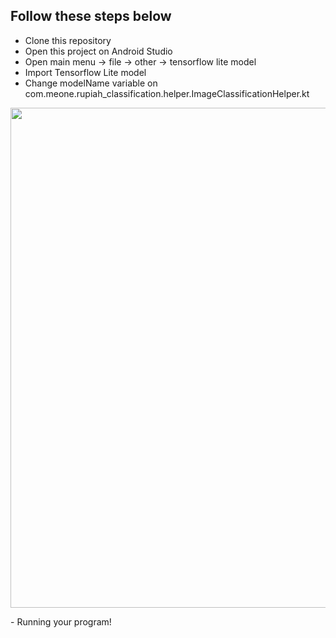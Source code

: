 ## Follow these steps below
- Clone this repository
- Open this project on Android Studio
- Open main menu -> file -> other ->  tensorflow lite model
- Import Tensorflow Lite model
- Change modelName variable on com.meone.rupiah_classification.helper.ImageClassificationHelper.kt
<p align="center"><img src="https://github.com/user-attachments/assets/cbfbaddc-d80f-4540-92bc-2ad85b855818" width="800" /></p>
- Running your program!
